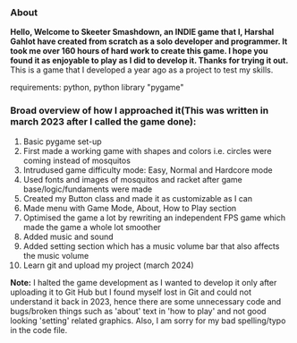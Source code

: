 ### About
<b>Hello, Welcome to Skeeter Smashdown, an INDIE game that I, Harshal Gahlot have created from scratch as a solo developer and programmer. It took me over 160 hours of hard work to create this game. I hope you found it as enjoyable to play as I did to develop it. Thanks for trying it out.</b>
This is a game that I developed a year ago as a project to test my skills.

requirements: python, python library "pygame" 
### Broad overview of how I approached it(This was written in march 2023 after I called the game done):

1. Basic pygame set-up
2. First made a working game with shapes and colors i.e. circles were coming instead of mosquitos
3. Intrudused game difficulty mode: Easy, Normal and Hardcore mode
4. Used fonts and images of mosquitos and racket after game base/logic/fundaments were made
5. Created my Button class and made it as customizable as I can
6. Made menu with Game Mode, About, How to Play section
7. Optimised the game a lot by rewriting an independent FPS game which made the game a whole lot smoother
8. Added music and sound
9. Added setting section which has a music volume bar that also affects the music volume
10. Learn git and upload my project (march 2024)

<b>Note:</b> I halted the game development as I wanted to develop it only after uploading it to Git Hub but I found myself lost in Git and could not understand it back in 2023, hence there are some unnecessary code and bugs/broken things such as 'about' text in 'how to play' and not good looking 'setting' related graphics.
Also, I am sorry for my bad spelling/typo in the code file.